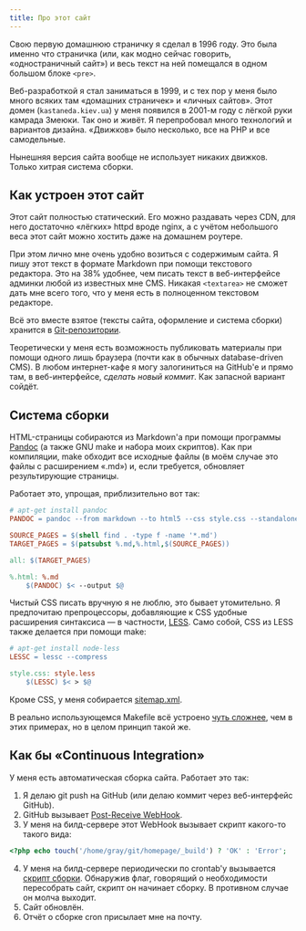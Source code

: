 ```yaml
---
title: Про этот сайт
---
```


Свою первую домашнюю страничку я сделал в 1996 году.
Это была именно что страничка
(или, как модно сейчас говорить, «одностраничный сайт»)
и весь текст на ней помещался в одном большом блоке `<pre>`.

Веб-разработкой я стал заниматься в 1999,
и с тех пор у меня было много всяких там «домашних страничек» и «личных сайтов».
Этот домен (`kastaneda.kiev.ua`) у меня появился в 2001-м году
с лёгкой руки камрада Змеюки.
Так оно и живёт.
Я перепробовал много технологий и вариантов дизайна.
«Движков» было несколько, все на PHP и все самодельные.

Нынешняя версия сайта вообще не использует никаких движков.
Только хитрая система сборки.

Как устроен этот сайт
---------------------

Этот сайт полностью статический. Его можно раздавать через CDN, для него
достаточно «лёгких» httpd вроде nginx, а с учётом небольшого веса этот сайт
можно хостить даже на домашнем роутере.

При этом лично мне очень удобно возиться с содержимым сайта.
Я пишу этот текст в формате Markdown при помощи текстового редактора.
Это на 38% удобнее,
чем писать текст в веб-интерфейсе админки любой из известных мне CMS.
Никакая `<textarea>` не сможет дать мне всего того, что у меня есть
в полноценном текстовом редакторе.

Всё это вместе взятое (тексты сайта, оформление и система сборки)
хранится в [Git-репозитории][1].

Теоретически у меня есть возможность публиковать материалы при помощи
одного лишь браузера (почти как в обычных database-driven CMS).
В любом интернет-кафе я могу залогиниться на GitHub'е и прямо там,
в веб-интерфейсе, _сделать новый коммит_.
Как запасной вариант сойдёт.

Система сборки
--------------

HTML-страницы собираются из Markdown'а при помощи программы [Pandoc][2]
(а также GNU make и набора моих скриптов). Как при компиляции,
make обходит все исходные файлы
(в моём случае это файлы с расширением «.md»)
и, если требуется, обновляет результирующие страницы.

Работает это, упрощая, приблизительно вот так:

```makefile
# apt-get install pandoc
PANDOC = pandoc --from markdown --to html5 --css style.css --standalone

SOURCE_PAGES = $(shell find . -type f -name '*.md')
TARGET_PAGES = $(patsubst %.md,%.html,$(SOURCE_PAGES))

all: $(TARGET_PAGES)

%.html: %.md
	$(PANDOC) $< --output $@
```

Чистый CSS писать вручную я не люблю, это бывает утомительно.
Я предпочитаю препроцессоры, добавляющие к CSS удобные
расширения синтаксиса — в частности, [LESS][3].
Само собой, CSS из LESS также делается при помощи make:

```makefile
# apt-get install node-less
LESSC = lessc --compress

style.css: style.less
	$(LESSC) $< > $@
```

Кроме CSS, у меня собирается [sitemap.xml][4].

В реально использующемся Makefile всё устроено [чуть сложнее][5],
чем в этих примерах, но в целом принцип такой же.

Как бы «Continuous Integration»
-------------------------------

У меня есть автоматическая сборка сайта. Работает это так:

 1. Я делаю git push на GitHub
    (или делаю коммит через веб-интерфейс GitHub).
 2. GitHub вызывает [Post-Receive WebHook][6].
 3. У меня на билд-сервере этот WebHook
    вызывает скрипт какого-то такого вида:

```php
<?php echo touch('/home/gray/git/homepage/_build') ? 'OK' : 'Error';
```

 4. У меня на билд-сервере периодически по crontab'у
    вызывается [скрипт сборки][7]. Обнаружив флаг, говорящий
    о необходимости пересобрать сайт, скрипт он начинает сборку.
    В противном случае он молча выходит.
 5. Сайт обновлён.
 6. Отчёт о сборке cron присылает мне на почту.

[1]: https://github.com/kastaneda/kastaneda.kiev.ua
[2]: http://johnmacfarlane.net/pandoc/
[3]: http://lesscss.org/
[4]: http://en.wikipedia.org/wiki/Sitemaps
[5]: https://github.com/kastaneda/kastaneda.kiev.ua/blob/master/Makefile
[6]: https://help.github.com/articles/post-receive-hooks
[7]: https://github.com/kastaneda/kastaneda.kiev.ua/blob/master/build.sh
